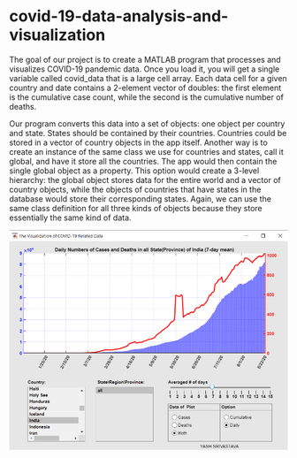 # covid-19-data-analysis-and-visualization

The goal of our project is to create a MATLAB program that processes and visualizes COVID-19 pandemic data. Once you load it, you will get a single variable called covid_data that is a large cell array. Each data cell for a given country and date contains a 2-element vector of doubles: the first element is the cumulative case count, while the second is the cumulative number of deaths.

Our program converts this data into a set of objects: one object per country and state. States should be contained by their countries. Countries could be stored in a vector of country objects in the app itself. Another way is to create an instance of the same class we use for countries and states, call it global, and have it store all the countries. The app would then contain the single global object as a property. This option would create a 3-level hierarchy: the global object stores data for the entire world and a vector of country objects, while the objects of countries that have states in the database would store their corresponding states. Again, we can use the same class definition for all three kinds of objects because they store essentially the same kind of data.

![preview img](/preview.png)
